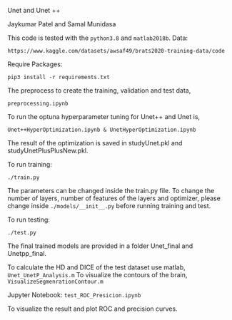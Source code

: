 Unet and Unet ++

Jaykumar Patel and Samal Munidasa

This code is tested with the ```python3.8``` and ```matlab2018b```.
Data:
```
https://www.kaggle.com/datasets/awsaf49/brats2020-training-data/code 
```
Require Packages:
```
pip3 install -r requirements.txt
```

The preprocess to create the training, validation and test data,
``` 
preprocessing.ipynb
```

To run the optuna hyperparameter tuning for Unet++ and Unet is,

```
Unet++HyperOptimization.ipynb & UnetHyperOptimization.ipynb 
```
The result of the optimization is saved in studyUnet.pkl and studyUnetPlusPlusNew.pkl. 


To run training:

```
./train.py 
```

The parameters can be changed inside the train.py file. To change the number of layers, number of features of the layers and optimizer, please change inside ```./models/__init__.py``` before running training and test.


To run testing:

```
./test.py
``` 
The final trained models are provided in a folder Unet_final and Unetpp_final. 

To calculate the HD and DICE of the test dataset use matlab, ``` Unet_UnetP_Analysis.m ```
To visualize the contours of the brain, ``` VisualizeSegmenrationContour.m ```

Jupyter Notebook: ```test_ROC_Presicion.ipynb```

To visualize the result and plot ROC and precision curves.
